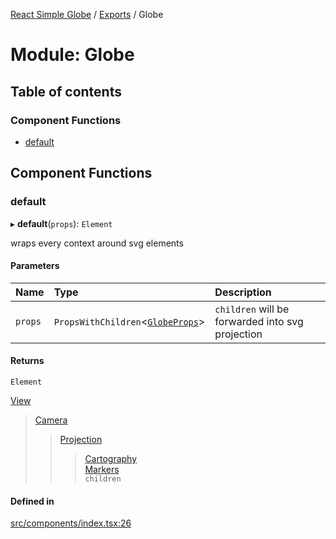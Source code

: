 [React Simple Globe](../README.md) / [Exports](../modules.md) / Globe

# Module: Globe

## Table of contents

### Component Functions

- [default](Globe.md#default)

## Component Functions

### default

▸ **default**(`props`): `Element`

wraps every context around svg elements

#### Parameters

| Name | Type | Description |
| :------ | :------ | :------ |
| `props` | `PropsWithChildren`<[`GlobeProps`](../interfaces/Globe_Types.GlobeProps.md)\> | `children` will be forwarded into svg projection |

#### Returns

`Element`

[View](Globe.md)
>[Camera](Globe.md)
>>[Projection](Globe.md)
>>>[Cartography](Globe.md)\
>>>[Markers](Globe.md)\
>>>`children`

#### Defined in

[src/components/index.tsx:26](https://github.com/Gaushao/d3-react-globe/blob/0a8a5c1/src/components/index.tsx#L26)
